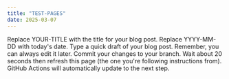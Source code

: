 ```yaml
---
title: "TEST-PAGES"
date: 2025-03-07
---
```


Replace YOUR-TITLE with the title for your blog post.
Replace YYYY-MM-DD with today's date.
Type a quick draft of your blog post. Remember, you can always edit it later.
Commit your changes to your branch.
Wait about 20 seconds then refresh this page (the one you're following instructions from). GitHub Actions will automatically update to the next step.

